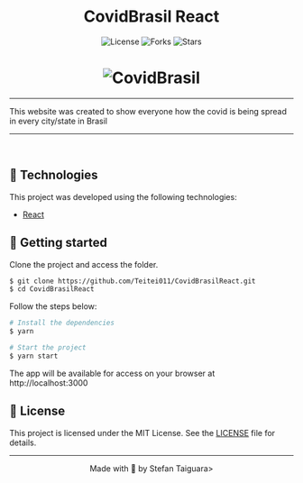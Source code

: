 <!-- <p align="center">
  <img alt="CovidBrasil" src=".github/logo.svg" width="160px">
</p> -->

<center><h1> CovidBrasil React </h1> </center>

<p align="center">
  <img  src="https://img.shields.io/static/v1?label=license&message=MIT&color=5965E0&labelColor=121214" alt="License">
  
  <img src="https://img.shields.io/github/forks/Teitei011/CovidBrasilReact?label=forks&message=MIT&color=5965E0&labelColor=121214" alt="Forks">     

  <img src="https://img.shields.io/github/stars/Teitei011/CovidBrasilReact?label=stars&message=MIT&color=5965E0&labelColor=121214" alt="Stars">
</p>



<h1 align="center">
    <img alt="CovidBrasil" title="CovidBrasil" src="https://imgur.com/nivKXIt.png" />
</h1>


---
This website was created to show everyone how the covid is being spread in every city/state in Brasil


---

<br>

## 🧪 Technologies

This project was developed using the following technologies:

- [React](https://reactjs.org)

## 🚀 Getting started

Clone the project and access the folder.

```bash
$ git clone https://github.com/Teitei011/CovidBrasilReact.git
$ cd CovidBrasilReact
```

Follow the steps below:
```bash
# Install the dependencies
$ yarn

# Start the project
$ yarn start
```
The app will be available for access on your browser at http://localhost:3000


## 📝 License

This project is licensed under the MIT License. See the [LICENSE](LICENSE.md) file for details.


---

<p align="center">Made with 💜 by Stefan Taiguara>
